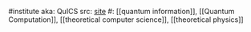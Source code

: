 #institute 
aka: QuICS
src: [site](https://quics.umd.edu) 
#: [[quantum information]], [[Quantum Computation]], [[theoretical computer science]], [[theoretical physics]] 

